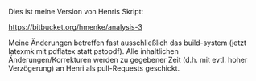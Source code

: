 Dies ist meine Version von Henris Skript:

https://bitbucket.org/hmenke/analysis-3

Meine Änderungen betreffen fast ausschließlich das build-system (jetzt latexmk mit pdflatex statt pstopdf).
Alle inhaltlichen Änderungen/Korrekturen werden zu gegebener Zeit (d.h. mit evtl. hoher Verzögerung) an Henri als pull-Requests geschickt.
